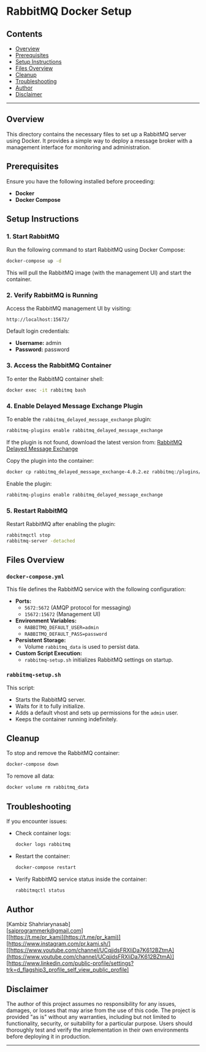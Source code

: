 # RabbitMQ Docker Setup

## Contents

- [Overview](#overview)
- [Prerequisites](#prerequisites)
- [Setup Instructions](#setup-instructions)
- [Files Overview](#files-overview)
- [Cleanup](#cleanup)
- [Troubleshooting](#troubleshooting)
- [Author](#author)
- [Disclaimer](#disclaimer)

---

## Overview

This directory contains the necessary files to set up a RabbitMQ server using Docker. It provides a simple way to deploy a message broker with a management interface for monitoring and administration.

## Prerequisites

Ensure you have the following installed before proceeding:

- **Docker**
- **Docker Compose**

## Setup Instructions

### 1. Start RabbitMQ
Run the following command to start RabbitMQ using Docker Compose:

```sh
docker-compose up -d
```
This will pull the RabbitMQ image (with the management UI) and start the container.

### 2. Verify RabbitMQ is Running
Access the RabbitMQ management UI by visiting:

```
http://localhost:15672/
```

Default login credentials:
- **Username:** admin
- **Password:** password

### 3. Access the RabbitMQ Container
To enter the RabbitMQ container shell:

```sh
docker exec -it rabbitmq bash
```

### 4. Enable Delayed Message Exchange Plugin
To enable the `rabbitmq_delayed_message_exchange` plugin:

```sh
rabbitmq-plugins enable rabbitmq_delayed_message_exchange
```

If the plugin is not found, download the latest version from:
[RabbitMQ Delayed Message Exchange](https://github.com/rabbitmq/rabbitmq-delayed-message-exchange/releases)

Copy the plugin into the container:
```sh
docker cp rabbitmq_delayed_message_exchange-4.0.2.ez rabbitmq:/plugins/
```
Enable the plugin:
```sh
rabbitmq-plugins enable rabbitmq_delayed_message_exchange
```

### 5. Restart RabbitMQ
Restart RabbitMQ after enabling the plugin:
```sh
rabbitmqctl stop
rabbitmq-server -detached
```

## Files Overview

### `docker-compose.yml`
This file defines the RabbitMQ service with the following configuration:

- **Ports:**
  - `5672:5672` (AMQP protocol for messaging)
  - `15672:15672` (Management UI)
- **Environment Variables:**
  - `RABBITMQ_DEFAULT_USER=admin`
  - `RABBITMQ_DEFAULT_PASS=password`
- **Persistent Storage:**
  - Volume `rabbitmq_data` is used to persist data.
- **Custom Script Execution:**
  - `rabbitmq-setup.sh` initializes RabbitMQ settings on startup.

### `rabbitmq-setup.sh`
This script:
- Starts the RabbitMQ server.
- Waits for it to fully initialize.
- Adds a default vhost and sets up permissions for the `admin` user.
- Keeps the container running indefinitely.

## Cleanup

To stop and remove the RabbitMQ container:
```sh
docker-compose down
```

To remove all data:
```sh
docker volume rm rabbitmq_data
```

## Troubleshooting

If you encounter issues:

- Check container logs:
  ```sh
  docker logs rabbitmq
  ```
- Restart the container:
  ```sh
  docker-compose restart
  ```
- Verify RabbitMQ service status inside the container:
  ```sh
  rabbitmqctl status
  ```

## Author

[Kambiz Shahriarynasab]  
[[saiprogrammerk@gmail.com](mailto:saiprogrammerk@gmail.com)]  
[[https://t.me/pr_kami](https://t.me/pr_kami)]  
[https://www.instagram.com/pr.kami.sh/]  
[[https://www.youtube.com/channel/UCqjjdsFRXliDa7K612BZtmA](https://www.youtube.com/channel/UCqjjdsFRXliDa7K612BZtmA)]  
[https://www.linkedin.com/public-profile/settings?trk=d_flagship3_profile_self_view_public_profile]

## Disclaimer

The author of this project assumes no responsibility for any issues, damages, or losses that may arise from the use of this code. The project is provided "as is" without any warranties, including but not limited to functionality, security, or suitability for a particular purpose. Users should thoroughly test and verify the implementation in their own environments before deploying it in production.

---


